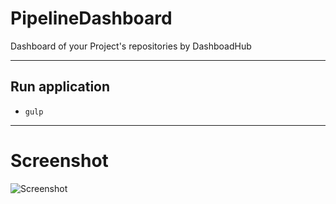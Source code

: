# PipelineDashboard

Dashboard of your Project's repositories by DashboadHub

---

## Run application

* `gulp`

---

# Screenshot

![Screenshot](https://cloud.githubusercontent.com/assets/624760/17733187/5488245e-646d-11e6-8f93-c05ca2b8a51c.png)
